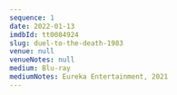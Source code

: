 ```yaml
---
sequence: 1
date: 2022-01-13
imdbId: tt0084924
slug: duel-to-the-death-1983
venue: null
venueNotes: null
medium: Blu-ray
mediumNotes: Eureka Entertainment, 2021
---
```


